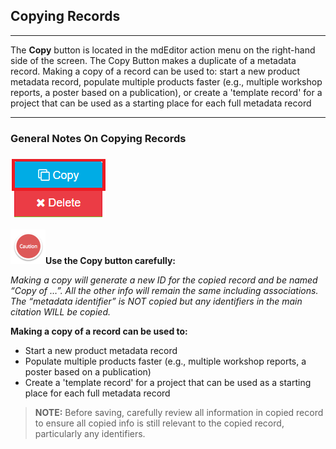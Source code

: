 ## Copying Records

---

The **Copy** button is located in the mdEditor action menu on the right-hand side of the screen. The Copy Button makes a duplicate of a metadata record. Making a copy of a record can be used to: start a new product metadata record, populate multiple products faster \(e.g., multiple workshop reports, a poster based on a publication\), or create a 'template record' for a project that can be used as a starting place for each full metadata record

---

### General Notes On Copying Records

### ![](/assets/copy_button.png)

![](/assets/caution.png)**Use the Copy button carefully:**

_Making a copy will generate a new ID for the copied record and be named “Copy of …”. All the other info will remain the same including associations. The “metadata identifier” is NOT copied but any identifiers in the main citation WILL be copied._

**Making a copy of a record can be used to:**

* Start a new product metadata record
* Populate multiple products faster \(e.g., multiple workshop reports, a poster based on a publication\)
* Create a 'template record' for a project that can be used as a starting place for each full metadata record

> **NOTE:** Before saving, carefully review all information in copied record to ensure all copied info is still relevant to the copied record, particularly any identifiers.



